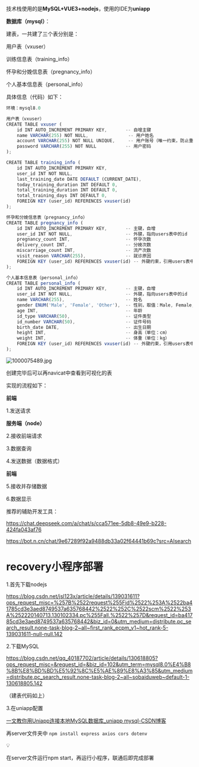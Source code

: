 技术栈使用的是**MySQL+VUE3+nodejs**，使用的IDE为**uniapp**

**数据库（mysql）**：

建表，一共建了三个表分别是：

用户表（vxuser）

训练信息表（training_info）

怀孕和分娩信息表（pregnancy_info）

个人基本信息表（personal_info）

具体信息（代码）如下：

```jsx
环境：mysql8.0

用户表（vxuser）
CREATE TABLE vxuser (
    id INT AUTO_INCREMENT PRIMARY KEY,       -- 自增主键
    name VARCHAR(255) NOT NULL,               -- 用户姓名
    account VARCHAR(255) NOT NULL UNIQUE,     -- 用户账号（唯一约束，防止重复）
    password VARCHAR(255) NOT NULL           -- 用户密码
);

CREATE TABLE training_info (
    id INT AUTO_INCREMENT PRIMARY KEY,
    user_id INT NOT NULL,
    last_training_date DATE DEFAULT (CURRENT_DATE), 
    today_training_duration INT DEFAULT 0,
    total_training_duration INT DEFAULT 0,
    total_training_days INT DEFAULT 0,
    FOREIGN KEY (user_id) REFERENCES vxuser(id)
);

怀孕和分娩信息表（pregnancy_info）
CREATE TABLE pregnancy_info (
    id INT AUTO_INCREMENT PRIMARY KEY,       -- 主键，自增
    user_id INT NOT NULL,                    -- 外键，指向users表中的id
    pregnancy_count INT,                     -- 怀孕次数
    delivery_count INT,                      -- 分娩次数
    miscarriage_count INT,                   -- 流产次数
    visit_reason VARCHAR(255),               -- 就诊原因
    FOREIGN KEY (user_id) REFERENCES vxuser(id) -- 外键约束，引用users表中的id
);

个人基本信息表（personal_info）
CREATE TABLE personal_info (
    id INT AUTO_INCREMENT PRIMARY KEY,       -- 主键，自增
    user_id INT NOT NULL,                    -- 外键，指向users表中的id
    name VARCHAR(255),                       -- 姓名
    gender ENUM('Male', 'Female', 'Other'),  -- 性别，取值：Male, Female, Other
    age INT,                                 -- 年龄
    id_type VARCHAR(50),                     -- 证件类型
    id_number VARCHAR(50),                   -- 证件号码
    birth_date DATE,                         -- 出生日期
    height INT,                              -- 身高（单位：cm）
    weight INT,                              -- 体重（单位：kg）
    FOREIGN KEY (user_id) REFERENCES vxuser(id) -- 外键约束，引用users表中的id
);
```

![1000075489.jpg](attachment:f422956f-43af-409b-a0db-e2cc49e243ab:1000075489.jpg)

创建完毕后可以再navicat中查看到可视化的表

实现的流程如下：

**前端**

1.发送请求

**服务端（node）**

2.接收前端请求

3.数据查询

4.发送数据（数据格式）

**前端**

5.接收并存储数据

6.数据显示

推荐的辅助开发工具：

https://chat.deepseek.com/a/chat/s/cca571ee-5db8-49e9-b228-424fa043af76

https://bot.n.cn/chat/9e67289f92a9488db33a02f64441b69c?src=AIsearch

# recovery小程序部署

1.首先下载nodejs

https://blog.csdn.net/jsl123x/article/details/139031611?ops_request_misc=%257B%2522request%255Fid%2522%253A%2522ba41785cd3e3aed8749537a635768442%2522%252C%2522scm%2522%253A%252220140713.130102334.pc%255Fall.%2522%257D&request_id=ba41785cd3e3aed8749537a635768442&biz_id=0&utm_medium=distribute.pc_search_result.none-task-blog-2~all~first_rank_ecpm_v1~hot_rank-5-139031611-null-null.142

2.下载MySQL

https://blog.csdn.net/qq_40187702/article/details/130618805?ops_request_misc=&request_id=&biz_id=102&utm_term=mysql8.0%E4%B8%8B%E8%BD%BD%E5%92%8C%E5%AE%89%E8%A3%85&utm_medium=distribute.pc_search_result.none-task-blog-2~all~sobaiduweb~default-1-130618805.142

（建表代码如上）

3.在uniapp配置

[一文教你用Uniapp连接本地MySQL数据库_uniapp mysql-CSDN博客](https://blog.csdn.net/jsl123x/article/details/139031611?ops_request_misc=%257B%2522request%255Fid%2522%253A%2522ba41785cd3e3aed8749537a635768442%2522%252C%2522scm%2522%253A%252220140713.130102334.pc%255Fall.%2522%257D&request_id=ba41785cd3e3aed8749537a635768442&biz_id=0&utm_medium=distribute.pc_search_result.none-task-blog-2~all~first_rank_ecpm_v1~hot_rank-5-139031611-null-null.142)

再server文件夹中
`npm install express axios cors dotenv`

<aside>
💡

在server文件运行npm start，再运行小程序，联通后即完成部署

</aside>
